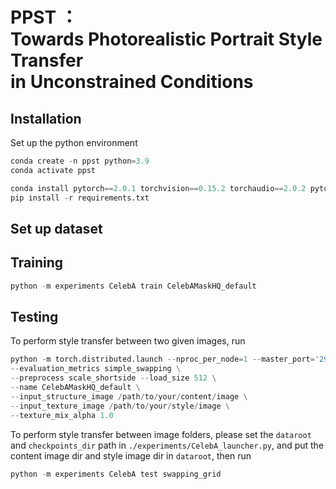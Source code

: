 # PPST ：<br/> Towards Photorealistic Portrait Style Transfer <br/> in Unconstrained Conditions
## Installation
Set up the python environment
``` python
conda create -n ppst python=3.9
conda activate ppst

conda install pytorch==2.0.1 torchvision==0.15.2 torchaudio==2.0.2 pytorch-cuda=11.7 -c pytorch -c nvidia
pip install -r requirements.txt
```
## Set up dataset
## Training
``` python
python -m experiments CelebA train CelebAMaskHQ_default
```
## Testing
To perform style transfer between two given images, run
``` python
python -m torch.distributed.launch --nproc_per_node=1 --master_port='29501' test.py \
--evaluation_metrics simple_swapping \
--preprocess scale_shortside --load_size 512 \
--name CelebAMaskHQ_default \
--input_structure_image /path/to/your/content/image \
--input_texture_image /path/to/your/style/image \
--texture_mix_alpha 1.0
```
To perform style transfer between image folders, please set the ```dataroot``` and ```checkpoints_dir``` path in ```./experiments/CelebA_launcher.py```, and put the content image dir and style image dir in ```dataroot```, then run
``` python
python -m experiments CelebA test swapping_grid
``` 
